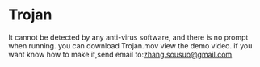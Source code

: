 # Trojan
It cannot be detected by any anti-virus software, and there is no prompt when running.
you can download Trojan.mov view the demo video.
if you want know how to make it,send email to:zhang.sousuo@gmail.com
